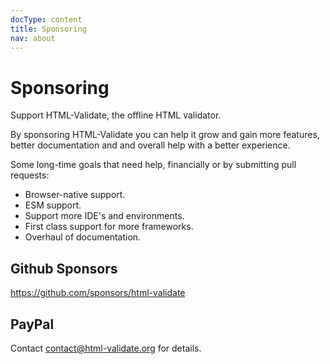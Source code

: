 ```yaml
---
docType: content
title: Sponsoring
nav: about
---
```


# Sponsoring

Support HTML-Validate, the offline HTML validator.

By sponsoring HTML-Validate you can help it grow and gain more features, better documentation and and overall help with a better experience.

Some long-time goals that need help, financially or by submitting pull requests:

- Browser-native support.
- ESM support.
- Support more IDE's and environments.
- First class support for more frameworks.
- Overhaul of documentation.

## Github Sponsors

https://github.com/sponsors/html-validate

## PayPal

Contact [contact@html-validate.org](mailto:contact@html-validate.org) for details.
